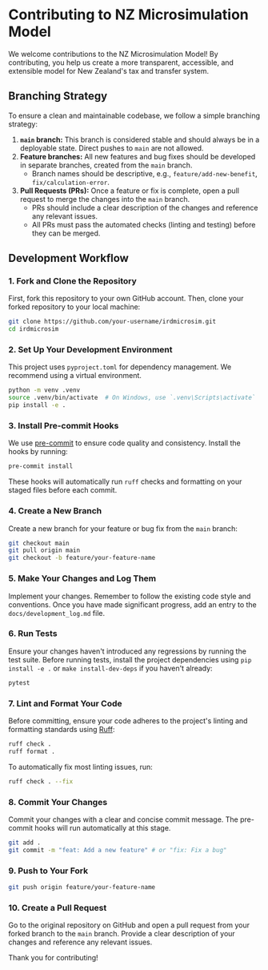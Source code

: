 # Contributing to NZ Microsimulation Model

We welcome contributions to the NZ Microsimulation Model! By contributing, you help us create a more transparent, accessible, and extensible model for New Zealand's tax and transfer system.

## Branching Strategy

To ensure a clean and maintainable codebase, we follow a simple branching strategy:

1.  **`main` branch:** This branch is considered stable and should always be in a deployable state. Direct pushes to `main` are not allowed.
2.  **Feature branches:** All new features and bug fixes should be developed in separate branches, created from the `main` branch.
    -   Branch names should be descriptive, e.g., `feature/add-new-benefit`, `fix/calculation-error`.
3.  **Pull Requests (PRs):** Once a feature or fix is complete, open a pull request to merge the changes into the `main` branch.
    -   PRs should include a clear description of the changes and reference any relevant issues.
    -   All PRs must pass the automated checks (linting and testing) before they can be merged.

## Development Workflow

### 1. Fork and Clone the Repository

First, fork this repository to your own GitHub account. Then, clone your forked repository to your local machine:

```bash
git clone https://github.com/your-username/irdmicrosim.git
cd irdmicrosim
```

### 2. Set Up Your Development Environment

This project uses `pyproject.toml` for dependency management. We recommend using a virtual environment.

```bash
python -m venv .venv
source .venv/bin/activate  # On Windows, use `.venv\Scripts\activate`
pip install -e .
```

### 3. Install Pre-commit Hooks

We use [pre-commit](https://pre-commit.com/) to ensure code quality and consistency. Install the hooks by running:

```bash
pre-commit install
```

These hooks will automatically run `ruff` checks and formatting on your staged files before each commit.

### 4. Create a New Branch

Create a new branch for your feature or bug fix from the `main` branch:

```bash
git checkout main
git pull origin main
git checkout -b feature/your-feature-name
```

### 5. Make Your Changes and Log Them

Implement your changes. Remember to follow the existing code style and conventions. Once you have made significant progress, add an entry to the `docs/development_log.md` file.

### 6. Run Tests

Ensure your changes haven't introduced any regressions by running the test suite. Before running tests, install the project dependencies using `pip install -e .` or `make install-dev-deps` if you haven't already:

```bash
pytest
```

### 7. Lint and Format Your Code

Before committing, ensure your code adheres to the project's linting and formatting standards using [Ruff](https://beta.ruff.rs/docs/):

```bash
ruff check .
ruff format .
```

To automatically fix most linting issues, run:

```bash
ruff check . --fix
```

### 8. Commit Your Changes

Commit your changes with a clear and concise commit message. The pre-commit hooks will run automatically at this stage.

```bash
git add .
git commit -m "feat: Add a new feature" # or "fix: Fix a bug"
```

### 9. Push to Your Fork

```bash
git push origin feature/your-feature-name
```

### 10. Create a Pull Request

Go to the original repository on GitHub and open a pull request from your forked branch to the `main` branch. Provide a clear description of your changes and reference any relevant issues.

Thank you for contributing!
